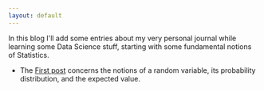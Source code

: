 ```yaml
---
layout: default
---
```


In this blog I'll add some entries about my very personal journal while learning some Data Science stuff, starting with some fundamental notions of Statistics. 


- The [First post](./Erwartungswert.md) concerns the notions of a random variable, its probability distribution, and the expected value.

